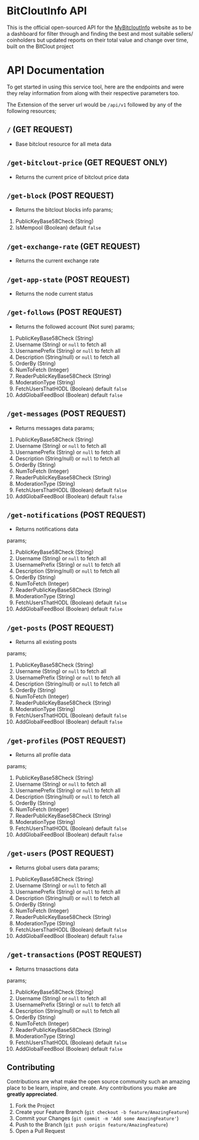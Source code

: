 # BitCloutInfo API


This is the official open-sourced API for the <a href="">MyBitcloutInfo</a> website as to be a dashboard for filter through and finding the best and most suitable sellers/ coinholders but updated reports on their total value and change over time, built on the BitClout project


# API Documentation

To get started in using this service tool, here are the endpoints and were they relay information from along with their respective parameters too.


The Extension of the server url would be `/api/v1` followed by any of the following resources;

## `/` (GET REQUEST)

-   Base bitclout resource for all meta data

## `/get-bitclout-price` (GET REQUEST ONLY)

- Returns the current price of bitclout price data


## `/get-block` (POST REQUEST)

-   Returns the bitclout blocks info
params;
1. PublicKeyBase58Check (String)
2. IsMempool (Boolean) default `false`

## `/get-exchange-rate` (GET REQUEST)

-   Returns the current exchange rate

## `/get-app-state` (POST REQUEST)

-   Returns the node current status

## `/get-follows` (POST REQUEST)

-   Returns the followed account (Not sure)
params;
1. PublicKeyBase58Check (String)
2. Username (String) or `null` to fetch all
3. UsernamePrefix (String) or `null` to fetch all
4. Description (String/null) or `null` to fetch all
5. OrderBy (String)
6. NumToFetch (Integer)
7. ReaderPublicKeyBase58Check (String)
8. ModerationType (String)
9. FetchUsersThatHODL (Boolean) default `false`
10. AddGlobalFeedBool (Boolean) default `false`

## `/get-messages` (POST REQUEST)

-   Returns messages data
params;
1. PublicKeyBase58Check (String)
2. Username (String) or `null` to fetch all
3. UsernamePrefix (String) or `null` to fetch all
4. Description (String/null) or `null` to fetch all
5. OrderBy (String)
6. NumToFetch (Integer)
7. ReaderPublicKeyBase58Check (String)
8. ModerationType (String)
9. FetchUsersThatHODL (Boolean) default `false`
10. AddGlobalFeedBool (Boolean) default `false`

## `/get-notifications` (POST REQUEST)

-   Returns notifications data

params;
1. PublicKeyBase58Check (String)
2. Username (String) or `null` to fetch all
3. UsernamePrefix (String) or `null` to fetch all
4. Description (String/null) or `null` to fetch all
5. OrderBy (String)
6. NumToFetch (Integer)
7. ReaderPublicKeyBase58Check (String)
8. ModerationType (String)
9. FetchUsersThatHODL (Boolean) default `false`
10. AddGlobalFeedBool (Boolean) default `false`

## `/get-posts` (POST REQUEST)

- Returns all existing posts

params;
1. PublicKeyBase58Check (String)
2. Username (String) or `null` to fetch all
3. UsernamePrefix (String) or `null` to fetch all
4. Description (String/null) or `null` to fetch all
5. OrderBy (String)
6. NumToFetch (Integer)
7. ReaderPublicKeyBase58Check (String)
8. ModerationType (String)
9. FetchUsersThatHODL (Boolean) default `false`
10. AddGlobalFeedBool (Boolean) default `false`

## `/get-profiles` (POST REQUEST)

- Returns all profile data

params;
1. PublicKeyBase58Check (String)
2. Username (String) or `null` to fetch all
3. UsernamePrefix (String) or `null` to fetch all
4. Description (String/null) or `null` to fetch all
5. OrderBy (String)
6. NumToFetch (Integer)
7. ReaderPublicKeyBase58Check (String)
8. ModerationType (String)
9. FetchUsersThatHODL (Boolean) default `false`
10. AddGlobalFeedBool (Boolean) default `false`

## `/get-users` (POST REQUEST)

- Returns global users data
params;
1. PublicKeyBase58Check (String)
2. Username (String) or `null` to fetch all
3. UsernamePrefix (String) or `null` to fetch all
4. Description (String/null) or `null` to fetch all
5. OrderBy (String)
6. NumToFetch (Integer)
7. ReaderPublicKeyBase58Check (String)
8. ModerationType (String)
9. FetchUsersThatHODL (Boolean) default `false`
10. AddGlobalFeedBool (Boolean) default `false`

## `/get-transactions` (POST REQUEST)

- Returns trnasactions data

params;
1. PublicKeyBase58Check (String)
2. Username (String) or `null` to fetch all
3. UsernamePrefix (String) or `null` to fetch all
4. Description (String/null) or `null` to fetch all
5. OrderBy (String)
6. NumToFetch (Integer)
7. ReaderPublicKeyBase58Check (String)
8. ModerationType (String)
9. FetchUsersThatHODL (Boolean) default `false`
10. AddGlobalFeedBool (Boolean) default `false`


<!-- CONTRIBUTING -->
## Contributing

Contributions are what make the open source community such an amazing place to be learn, inspire, and create. Any contributions you make are **greatly appreciated**.

1. Fork the Project
2. Create your Feature Branch (`git checkout -b feature/AmazingFeature`)
3. Commit your Changes (`git commit -m 'Add some AmazingFeature'`)
4. Push to the Branch (`git push origin feature/AmazingFeature`)
5. Open a Pull Request

